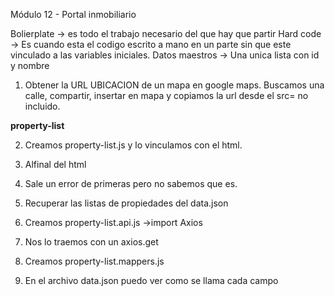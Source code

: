 Módulo 12 - Portal inmobiliario

Bolierplate -> es todo el trabajo necesario del que hay que partir
Hard code -> Es cuando esta el codigo escrito a mano en un parte sin que este vinculado a las variables iniciales.
Datos maestros -> Una unica lista con id y nombre

1. Obtener la URL UBICACION de un mapa en google maps. Buscamos una calle, compartir, insertar en mapa y copiamos la url desde el src= no incluido.
   
**property-list**

2. Creamos property-list.js y lo vinculamos con el html.
3. Alfinal del html <script src=nombre.js></script> 
4. Sale un error de primeras pero no sabemos que es.
5. Recuperar las listas de propiedades del data.json

6. Creamos property-list.api.js ->import Axios
7. Nos lo traemos con un axios.get

8. Creamos property-list.mappers.js
9. En el archivo data.json puedo ver como se llama cada campo
   

